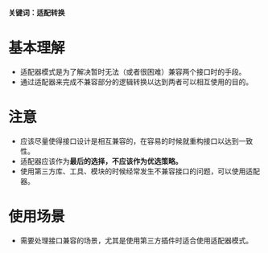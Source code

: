 **关键词：适配转换**

# 基本理解
* 适配器模式是为了解决暂时无法（或者很困难）兼容两个接口时的手段。
* 通过适配器来完成不兼容部分的逻辑转换以达到两者可以相互使用的目的。

# 注意
* 应该尽量使得接口设计是相互兼容的，在容易的时候就重构接口以达到一致性。
* 适配器应该作为**最后的选择，不应该作为优选策略。**
* 使用第三方库、工具、模块的时候经常发生不兼容接口的问题，可以使用适配器。

# 使用场景
* 需要处理接口兼容的场景，尤其是使用第三方插件时适合使用适配器模式。
